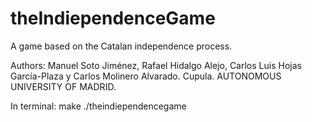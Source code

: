 # theIndiependenceGame
A game based on the Catalan independence process.

Authors: Manuel Soto Jiménez, Rafael Hidalgo Alejo, Carlos Luis Hojas García-Plaza y Carlos Molinero Alvarado. Cupula.
AUTONOMOUS UNIVERSITY OF MADRID.


In terminal:
  make
  ./theindiependencegame
